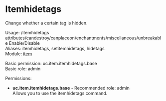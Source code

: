 Itemhidetags
====
Change whether a certain tag is hidden.

Usage: /itemhidetags attributes/candestroy/canplaceon/enchantments/miscellaneous/unbreakable Enable/Disable<br>
Aliases: itemhidetags, setitemhidetags, hidetags<br>
Module: [item](../modules/item.md)<br>

Basic permission: uc.item.itemhidetags.base<br>
Basic role: admin<br>

Permissions: <br>
* **uc.item.itemhidetags.base** - Recommended role: admin<br>Allows you to use the itemhidetags command.

